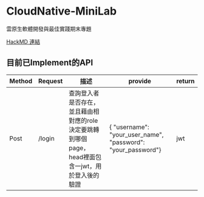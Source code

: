 # CloudNative-MiniLab
雲原生軟體開發與最佳實踐期末專題

[HackMD 連結](https://hackmd.io/BB4n_xctTsus2xEmPvc1dQ?view)

## 目前已Implement的API
| Method | Request    | 描述                                                                                              | provide    | return |
| ------ | --- | ------------------------------------------------------------------------------------------------- | ---------- | ------ |
| Post   | /login    | 查詢登入者是否存在，並且藉由相對應的role決定要跳轉到哪個page，head裡面包含一jwt，用於登入後的驗證 | {  "username": "your_user_name",  "password": "your_password"} | jwt   |
